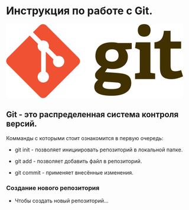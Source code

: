 # Инструкция по работе с Git.

![Git Logo](Git-logo.png)



## Git - это распределенная система контроля версий.

Комманды с которыми стоит ознакомится в первую очередь:

* git init - позволяет инициировать репозиторий в локальной папке.

* git add - позволяет добавить файл в репозиторий.

* git commit - применяет внесённые изменения.

### Cоздание нового репозитория

* Чтобы создать новый репозиторий...
